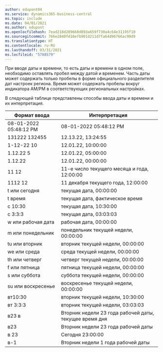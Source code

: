 ```yaml
---
author: edupont04
ms.service: dynamics365-business-central
ms.topic: include
ms.date: 04/01/2021
ms.author: edupont
ms.openlocfilehash: 7ead218d289668d893a659f730a4c64e31195f10
ms.sourcegitcommit: 766e2840fd16efb901d211d7fa64d96766ac99d9
ms.translationtype: HT
ms.contentlocale: ru-RU
ms.lasthandoff: 03/31/2021
ms.locfileid: "5788579"
---
```

При вводе даты и времени, то есть даты и времени в одном поле, необходимо оставлять пробел между датой и временем. Часть даты может содержать только пробелы в форме официального разделителя дат настроек региона. Время может содержать пробелы вокруг индикатора AM/PM в соответствующих региональных настройках.

<!--It is also possible to enter only a date in a datetime field, but it is not possible to enter only a time.-->

В следующей таблице представлены способы ввода даты и времени и их интерпретация.  

|Формат ввода|Интерпретация|
|---------------|------------------------|
|08-01-2022 05:48:12 PM|08\-01\-2022 05:48:12 PM|
|131222 132455|12.13.22, 13:24:55|
|1-12-22 10|12.01.22, 10:00:00|
|1.12.22 5|12.01.22, 05:00:00|
|1.12.22|12.01.22, 00:00:00|
|11 12|11-е число текущего месяца и года, 12:00:00|
|1112 12|11 декабря текущего года, 12:00:00|
|t или сегодня|текущая дата, 00:00:00|
|t время|текущая дата, фактическое время|
|с 10:30|текущая дата, 10:30:00|
|с 3:3:3|текущая дата, 03:03:03|
|w или рабочая дата|рабочая дата, 00:00:00|
|m или понедельник|понедельник текущей недели, 00:00:00|
|tu или вторник|вторник текущей недели, 00:00:00|
|we или среда|среда текущей недели, 00:00:00|
|th или четверг|четверг текущей недели, 00:00:00|
|f или пятница|пятница текущей недели, 00:00:00|
|s или суббота|суббота текущей недели, 00:00:00|
|su или воскресенье|воскресенье текущей недели, 00:00:00|
|вт10:30|вторник текущей недели, 10:30:00|
|вт 3:3:3|вторник текущей недели, 03:03:03|
|в23 в|Вторник недели 23 года рабочей даты, текущее время дня|
|в23|Вторник недели 23 года рабочей даты|
|в 23|Сегодня 23:00:00|
|в-1|Вторник недели 1 года рабочей даты|


